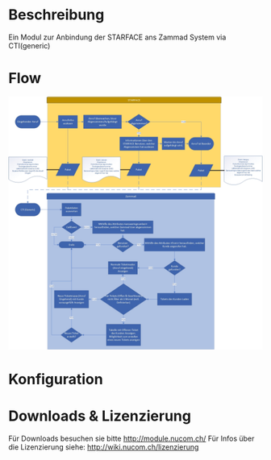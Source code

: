<!-- TITLE: Zammad-CTI -->
# Beschreibung
Ein Modul zur Anbindung der STARFACE ans Zammad System via CTI(generic)

# Flow
![Zammad Flow](/uploads/zammad-cti/zammad-flow.jpg "Zammad Flow")
# Konfiguration

# Downloads & Lizenzierung
Für Downloads besuchen sie bitte http://module.nucom.ch/
Für Infos über die Lizenzierung siehe: http://wiki.nucom.ch/lizenzierung
